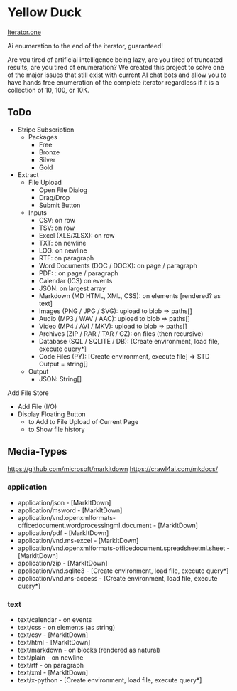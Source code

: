 # Yellow Duck

[Iterator.one](https://iterator.one)

Ai enumeration to the end of the iterator, guaranteed!

Are you tired of artificial intelligence being lazy, are you tired of truncated results, are you tired of enumeration?
We created this project to solve one of the major issues that still exist with current AI chat bots and allow you to have hands free enumeration of the complete iterator regardless if it is a collection of 10, 100, or 10K.

## ToDo

- Stripe Subscription
  - Packages
    - Free
    - Bronze
    - Silver
    - Gold
- Extract
  - File Upload
    - Open File Dialog
    - Drag/Drop
    - Submit Button
  - Inputs
    - CSV: on row
    - TSV: on row
    - Excel (XLS/XLSX): on row
    - TXT: on newline
    - LOG: on newline
    - RTF: on paragraph
    - Word Documents (DOC / DOCX): on page / paragraph
    - PDF: : on page / paragraph
    - Calendar (ICS) on events
    - JSON: on largest array
    - Markdown (MD HTML, XML, CSS): on elements [rendered? as text]
    - Images (PNG / JPG / SVG): upload to blob => paths[]
    - Audio (MP3 / WAV / AAC): upload to blob => paths[]
    - Video (MP4 / AVI / MKV): upload to blob => paths[]
    - Archives (ZIP / RAR / TAR / GZ): on files (then recursive)
    - Database (SQL / SQLITE / DB): [Create environment, load file, execute query*]
    - Code Files (PY): [Create environment, execute file] => STD Output = string[]
  - Output
    - JSON: String[]


Add File Store 
- Add File (I/O)
- Display Floating Button 
  - to Add to File Upload of Current Page
  - to Show file history

## Media-Types
https://github.com/microsoft/markitdown
https://crawl4ai.com/mkdocs/

### application
- application/json - [MarkItDown]
- application/msword - [MarkItDown]
- application/vnd.openxmlformats-officedocument.wordprocessingml.document - [MarkItDown]
- application/pdf - [MarkItDown]
- application/vnd.ms-excel - [MarkItDown]
- application/vnd.openxmlformats-officedocument.spreadsheetml.sheet - [MarkItDown]
- application/zip - [MarkItDown]
- application/vnd.sqlite3 - [Create environment, load file, execute query*]
- application/vnd.ms-access - [Create environment, load file, execute query*]
### text
- text/calendar - on events
- text/css - on elements (as string)
- text/csv - [MarkItDown]
- text/html - [MarkItDown]
- text/markdown - on blocks (rendered as natural)
- text/plain - on newline
- text/rtf - on paragraph
- text/xml - [MarkItDown]
- text/x-python - [Create environment, load file, execute query*]
